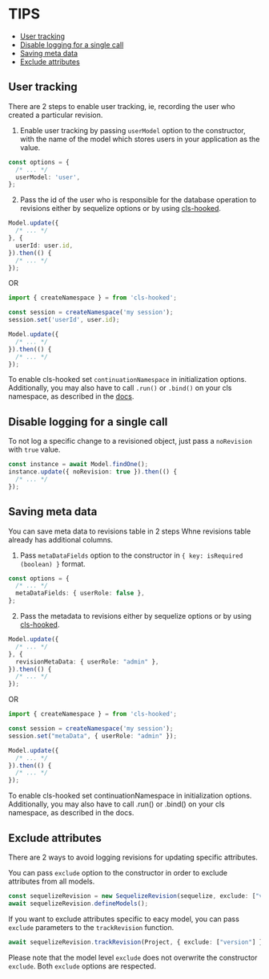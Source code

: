 # TIPS

- [User tracking](#user-tracking)
- [Disable logging for a single call](#disable-logging-for-a-single-call)
- [Saving meta data](#saving-meta-data)
- [Exclude attributes](#exclude-attributes)

## User tracking

There are 2 steps to enable user tracking, ie, recording the user who created a particular revision.
1. Enable user tracking by passing `userModel` option to the constructor, with the name of the model which stores users in your application as the value.

```typescript
const options = {
  /* ... */
  userModel: 'user',
};
```

2. Pass the id of the user who is responsible for the database operation to revisions either by sequelize options or by using [cls-hooked](https://www.npmjs.com/package/cls-hooked).

```typescript
Model.update({
  /* ... */
}, {
  userId: user.id,
}).then(() {
  /* ... */
});
```

OR

```typescript
import { createNamespace } = from 'cls-hooked';

const session = createNamespace('my session');
session.set('userId', user.id);

Model.update({
  /* ... */
}).then(() {
  /* ... */
});
```

To enable cls-hooked set `continuationNamespace` in initialization options.
Additionally, you may also have to call `.run()` or `.bind()` on your cls namespace, as described in the [docs](https://www.npmjs.com/package/cls-hooked).

## Disable logging for a single call

To not log a specific change to a revisioned object, just pass a `noRevision` with `true` value.

```typescript
const instance = await Model.findOne();
instance.update({ noRevision: true }).then(() {
  /* ... */
});
```

## Saving meta data

You can save meta data to revisions table in 2 steps Whne revisions table already has additional columns.
1. Pass `metaDataFields` option to the constructor in `{ key: isRequired (boolean) }` format.

```typescript
const options = {
  /* ... */
  metaDataFields: { userRole: false },
};
```

2. Pass the metadata to revisions either by sequelize options or by using [cls-hooked](https://www.npmjs.com/package/cls-hooked).

```typescript
Model.update({
  /* ... */
}, {
  revisionMetaData: { userRole: "admin" },
}).then(() {
  /* ... */
});
```

OR

```typescript
import { createNamespace } = from 'cls-hooked';

const session = createNamespace('my session');
session.set("metaData", { userRole: "admin" });

Model.update({
  /* ... */
}).then(() {
  /* ... */
});
```

To enable cls-hooked set continuationNamespace in initialization options. Additionally, you may also have to call .run() or .bind() on your cls namespace, as described in the docs.

## Exclude attributes

There are 2 ways to avoid logging revisions for updating specific attributes.

You can pass `exclude` option to the constructor in order to exclude attributes from all models.

```typescript
const sequelizeRevision = new SequelizeRevision(sequelize, exclude: ["version"]);
await sequelizeRevision.defineModels();
```

If you want to exclude attributes specific to eacy model, you can pass `exclude` parameters to the `trackRevision` function.

```typescript
await sequelizeRevision.trackRevision(Project, { exclude: ["version"] })
```

Please note that the model level `exclude` does not overwrite the constructor `exclude`. Both `exclude` options are respected.
